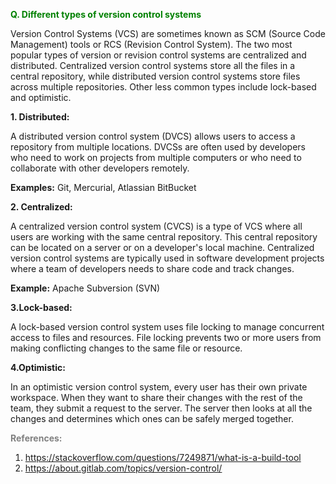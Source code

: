 **<span style="color:Green">Q. Different types of version control systems</span>**

Version Control Systems (VCS) are sometimes known as SCM (Source Code Management) tools or RCS (Revision Control System). The two most popular types of version or revision control systems are centralized and distributed. Centralized version control systems store all the files in a central repository, while distributed version control systems store files across multiple repositories. Other less common types include lock-based and optimistic.

**1. Distributed:**

A distributed version control system (DVCS) allows users to access a repository from multiple locations. DVCSs are often used by developers who need to work on projects from multiple computers or who need to collaborate with other developers remotely.

**Examples:** Git, Mercurial, Atlassian BitBucket

**2. Centralized:**

A centralized version control system (CVCS) is a type of VCS where all users are working with the same central repository. This central repository can be located on a server or on a developer's local machine. Centralized version control systems are typically used in software development projects where a team of developers needs to share code and track changes.

**Example:** Apache Subversion (SVN)

**3.Lock-based:**

A lock-based version control system uses file locking to manage concurrent access to files and resources. File locking prevents two or more users from making conflicting changes to the same file or resource.

**4.Optimistic:**

In an optimistic version control system, every user has their own private workspace. When they want to share their changes with the rest of the team, they submit a request to the server. The server then looks at all the changes and determines which ones can be safely merged together.

**<span style="color:Gray">References:**</span>
1. https://stackoverflow.com/questions/7249871/what-is-a-build-tool
2. https://about.gitlab.com/topics/version-control/